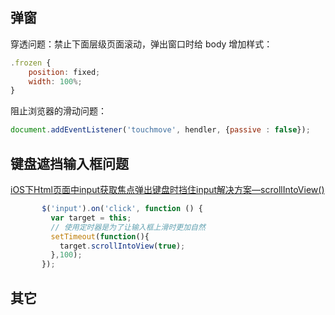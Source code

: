 ## 弹窗

穿透问题：禁止下面层级页面滚动，弹出窗口时给 body 增加样式：

```js
.frozen {
    position: fixed;
    width: 100%;
}
```

阻止浏览器的滑动问题：

```js
document.addEventListener('touchmove', hendler, {passive : false});
```

## 键盘遮挡输入框问题

[iOS下Html页面中input获取焦点弹出键盘时挡住input解决方案—scrollIntoView()](https://www.cnblogs.com/wx1993/p/6059668.html)

```js
       $('input').on('click', function () {
         var target = this;
         // 使用定时器是为了让输入框上滑时更加自然
         setTimeout(function(){
           target.scrollIntoView(true);
         },100);
       });
```

## 其它
